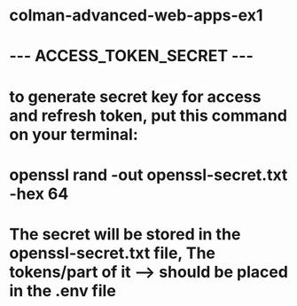 # colman-advanced-web-apps-ex1
# --- ACCESS_TOKEN_SECRET ---
# to generate secret key for access and refresh token, put this command on your terminal:
# openssl rand -out openssl-secret.txt -hex 64
# The secret will be stored in the openssl-secret.txt file, The tokens/part of it --> should be placed in the .env file
